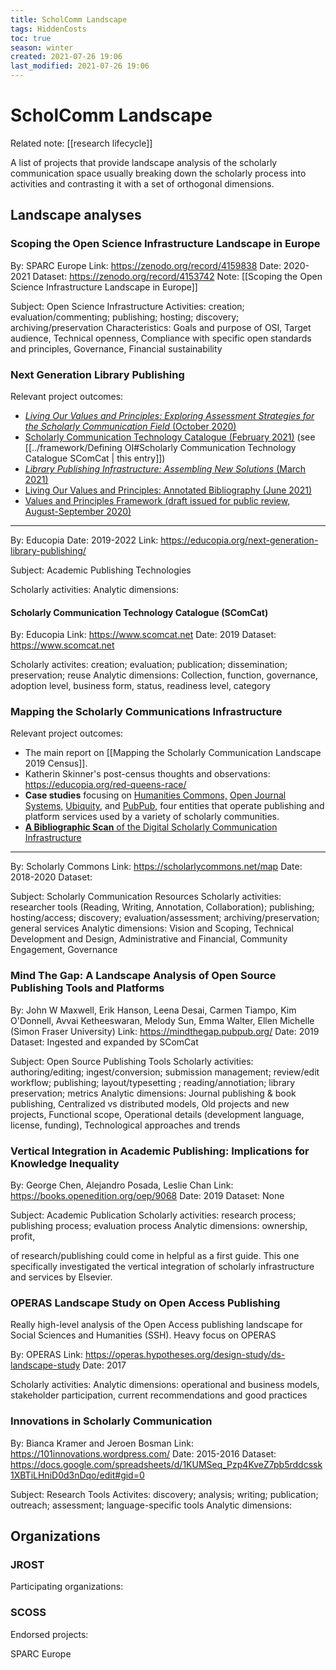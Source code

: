 ```yaml
---
title: ScholComm Landscape
tags: HiddenCosts
toc: true
season: winter
created: 2021-07-26 19:06
last_modified: 2021-07-26 19:06
---
```


# ScholComm Landscape

Related note: [[research lifecycle]]

A list of projects that provide landscape analysis of the scholarly communication space usually breaking down the scholarly process into activities and contrasting it with a set of orthogonal dimensions.

## Landscape analyses

### Scoping the Open Science Infrastructure Landscape in Europe

By: SPARC Europe
Link: https://zenodo.org/record/4159838
Date: 2020-2021
Dataset: https://zenodo.org/record/4153742
Note: [[Scoping the Open Science Infrastructure Landscape in Europe]]

Subject: Open Science Infrastructure
Activities: creation; evaluation/commenting; publishing; hosting; discovery; archiving/preservation
Characteristics: Goals and purpose of OSI, Target audience, Technical openness, Compliance with specific open standards and principles, Governance, Financial sustainability

### Next Generation Library Publishing

Relevant project outcomes: 

- [_Living Our Values and Principles: Exploring Assessment Strategies for the Scholarly Communication Field_ (October 2020)](https://educopia.org/living-our-values-and-principles/)
- [Scholarly Communication Technology Catalogue (February 2021)](https://www.scomcat.net/) (see [[../framework/Defining OI#Scholarly Communication Technology Catalogue SComCat \| this entry]])
- [_Library Publishing Infrastructure: Assembling New Solutions_ (March 2021)](https://educopia.org/nglp-lib-pub-infrastructure/)
- [Living Our Values and Principles: Annotated Bibliography (June 2021)](https://educopia.org/nglp-bibliography/)
- [Values and Principles Framework (draft issued for public review, August-September 2020)](https://doi.org/10.21428/6ffd8432.5175bab1)

---

By: Educopia
Date: 2019-2022
Link: https://educopia.org/next-generation-library-publishing/

Subject: Academic Publishing Technologies

Scholarly activities:
Analytic dimensions:

#### Scholarly Communication Technology Catalogue (SComCat)

By: Educopia
Link: https://www.scomcat.net
Date: 2019
Dataset: https://www.scomcat.net

Scholarly activites: creation; evaluation; publication; dissemination; preservation; reuse
Analytic dimensions: Collection, function, governance, adoption level, business form, status, readiness level, category

### Mapping the Scholarly Communications Infrastructure 

Relevant project outcomes:

- The main report on [[Mapping the Scholarly Communication Landscape 2019 Census]].
- Katherin Skinner's post-census thoughts and observations: https://educopia.org/red-queens-race/
- **Case studies** focusing on [Humanities Commons,](https://hcommons.org) [Open Journal Systems,](https://pkp.sfu.ca/ojs/) [Ubiquity](https://www.ubiquitypress.com/), and [PubPub,](https://www.pubpub.org/) four entities that operate publishing and platform services used by a variety of scholarly communities.
- [**A Bibliographic Scan** of the Digital Scholarly Communication Infrastructure](https://educopia.org/mapping-the-scholarly-communication-landscape-bibliographic-scan/)

---

By: Scholarly Commons
Link: https://scholarlycommons.net/map
Date: 2018-2020
Dataset: 

Subject: Scholarly Communication Resources
Scholarly activities: researcher tools (Reading, Writing, Annotation, Collaboration); publishing; hosting/access; discovery; evaluation/assessment; archiving/preservation; general services
Analytic dimensions: Vision and Scoping, Technical Development and Design, Administrative and Financial, Community Engagement, Governance

### Mind The Gap: A Landscape Analysis of Open Source Publishing Tools and Platforms

By: John W Maxwell, Erik Hanson, Leena Desai, Carmen Tiampo, Kim O'Donnell, Avvai Ketheeswaran, Melody Sun, Emma Walter, Ellen Michelle (Simon Fraser University)
Link: https://mindthegap.pubpub.org/
Date: 2019
Dataset: Ingested and expanded by SComCat

Subject: Open Source Publishing Tools
Scholarly activities: authoring/editing; ingest/conversion; submission management; review/edit workflow; publishing; layout/typesetting ; reading/annotiation; library preservation; metrics
Analytic dimensions: Journal publishing & book publishing, Centralized vs distributed models, Old projects and new projects, Functional scope, Operational details (development language, license, funding), Technological approaches and trends

### Vertical Integration in Academic Publishing: Implications for Knowledge Inequality

By: George Chen, Alejandro Posada, Leslie Chan
Link: https://books.openedition.org/oep/9068
Date: 2019
Dataset: None

Subject: Academic Publication
Scholarly activities: research process; publishing process; evaluation process
Analytic dimensions: ownership, profit, 

of research/publishing could come in helpful as a first guide. This one specifically investigated the vertical integration of scholarly infrastructure and services by Elsevier.

### OPERAS Landscape Study on Open Access Publishing

Really high-level analysis of the Open Access publishing landscape for Social Sciences and Humanities (SSH). Heavy focus on OPERAS 

By: OPERAS
Link: https://operas.hypotheses.org/design-study/ds-landscape-study
Date: 2017

Scholarly activities: 
Analytic dimensions: operational and business models, stakeholder participation, current recommendations and good practices

### Innovations in Scholarly Communication

By: Bianca Kramer and Jeroen Bosman
Link: https://101innovations.wordpress.com/
Date: 2015-2016
Dataset: https://docs.google.com/spreadsheets/d/1KUMSeq_Pzp4KveZ7pb5rddcssk1XBTiLHniD0d3nDqo/edit#gid=0

Subject: Research Tools
Activites: discovery; analysis; writing; publication; outreach; assessment; language-specific tools
Analytic dimensions:

## Organizations

### JROST

Participating organizations:

### SCOSS

Endorsed projects:

SPARC Europe